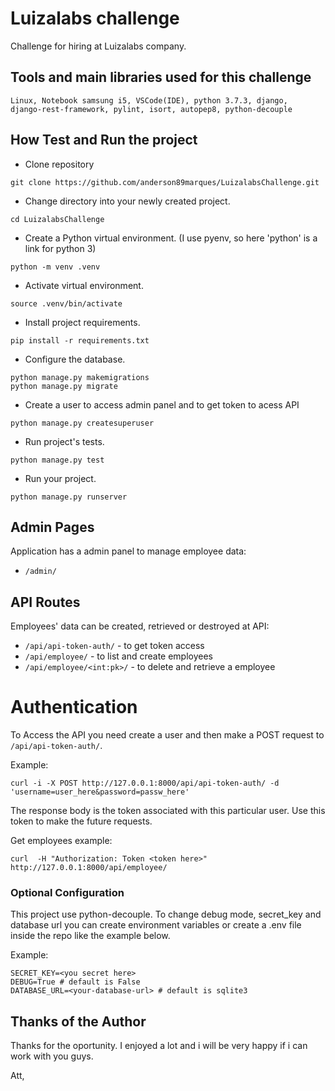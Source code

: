 # Luizalabs challenge

Challenge for hiring at Luizalabs company.

## Tools and main libraries used for this challenge

```
Linux, Notebook samsung i5, VSCode(IDE), python 3.7.3, django, 
django-rest-framework, pylint, isort, autopep8, python-decouple
```

## How Test and Run the project

- Clone repository
```console
git clone https://github.com/anderson89marques/LuizalabsChallenge.git
```
- Change directory into your newly created project.
```console
cd LuizalabsChallenge
```

- Create a Python virtual environment. (I use pyenv, so here 'python' is a link for python 3)
```console
python -m venv .venv
```

- Activate virtual environment.
```console
source .venv/bin/activate
```

- Install project requirements.
```console
pip install -r requirements.txt
```

- Configure the database.
```console
python manage.py makemigrations
python manage.py migrate
```

- Create a user to access admin panel and to get token to acess API
```console
python manage.py createsuperuser
```

- Run project's tests.
```console
python manage.py test
```

- Run your project.
```console
python manage.py runserver
```

## Admin Pages

Application has a admin panel to manage employee data:

* `/admin/`

## API Routes
Employees' data can be created, retrieved or destroyed at API:

* `/api/api-token-auth/` - to get token access
* `/api/employee/` - to list and create employees
* `/api/employee/<int:pk>/` - to delete and retrieve a employee

# Authentication
To Access the API you need create a user and then
make a POST request to ```/api/api-token-auth/```.

Example:
```console
curl -i -X POST http://127.0.0.1:8000/api/api-token-auth/ -d 'username=user_here&password=passw_here'
```

The response body is the token associated with this particular user. Use this token to make the future requests.

Get employees example:
```console
curl  -H "Authorization: Token <token here>"  http://127.0.0.1:8000/api/employee/
```


### Optional Configuration
This project use python-decouple. 
To change debug mode, secret_key and database url you can create environment variables or
create a .env file inside the repo like the example below.

Example:
```
SECRET_KEY=<you secret here>
DEBUG=True # default is False
DATABASE_URL=<your-database-url> # default is sqlite3
```

## Thanks of the Author 

Thanks for the oportunity.
I enjoyed a lot and i will be very happy if i can work with you guys.

Att,
